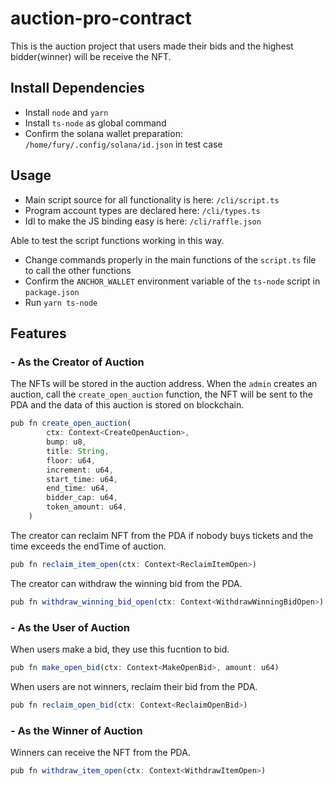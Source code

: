 # auction-pro-contract
This is the auction project that users made their bids and the highest bidder(winner) will be receive the NFT.

## Install Dependencies
- Install `node` and `yarn`
- Install `ts-node` as global command
- Confirm the solana wallet preparation: `/home/fury/.config/solana/id.json` in test case

## Usage
- Main script source for all functionality is here: `/cli/script.ts`
- Program account types are declared here: `/cli/types.ts`
- Idl to make the JS binding easy is here: `/cli/raffle.json`

Able to test the script functions working in this way.
- Change commands properly in the main functions of the `script.ts` file to call the other functions
- Confirm the `ANCHOR_WALLET` environment variable of the `ts-node` script in `package.json`
- Run `yarn ts-node`

## Features

### - As the Creator of Auction
The NFTs will be stored in the auction address.
When the `admin` creates an auction, call the `create_open_auction` function, the NFT will be sent to the PDA and the data of this auction is stored on blockchain.
```js
pub fn create_open_auction(
        ctx: Context<CreateOpenAuction>,
        bump: u8,
        title: String,
        floor: u64,
        increment: u64,
        start_time: u64,
        end_time: u64,
        bidder_cap: u64,
        token_amount: u64,
    )
```

The creator can reclaim NFT from the PDA if nobody buys tickets and the time exceeds the endTime of auction. 
```js
pub fn reclaim_item_open(ctx: Context<ReclaimItemOpen>)
```

The creator can withdraw the winning bid from the PDA.
```js
pub fn withdraw_winning_bid_open(ctx: Context<WithdrawWinningBidOpen>)
```

### - As the User of Auction
When users make a bid, they use this fucntion to bid.
```js
pub fn make_open_bid(ctx: Context<MakeOpenBid>, amount: u64)
```

When users are not winners, reclaim their bid from the PDA.
```js
pub fn reclaim_open_bid(ctx: Context<ReclaimOpenBid>)
```

### - As the Winner of Auction
Winners can receive the NFT from the PDA.
```js
pub fn withdraw_item_open(ctx: Context<WithdrawItemOpen>)
```
